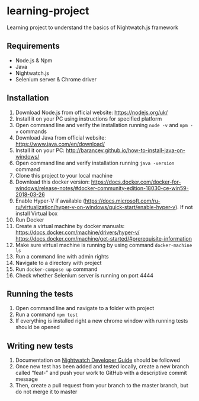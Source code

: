 # learning-project
Learning project to understand the basics of Nightwatch.js framework


## Requirements

- Node.js & Npm
- Java
- Nightwatch.js
- Selenium server & Chrome driver

## Installation

1. Download Node.js from official website: https://nodejs.org/uk/
2. Install it on your PC using instructions for specified platform
3. Open command line and verify the installation running ```node -v``` and ```npm -v``` commands
4. Download Java from official website: https://www.java.com/en/download/
5. Install it on your PC: http://barancev.github.io/how-to-install-java-on-windows/
6. Open command line and verify installation running ```java -version``` command
7. Clone this project to your local machine
8. Download this docker version: https://docs.docker.com/docker-for-windows/release-notes/#docker-community-edition-18030-ce-win59-2018-03-26
9. Enable Hyper-V if available (https://docs.microsoft.com/ru-ru/virtualization/hyper-v-on-windows/quick-start/enable-hyper-v). If not install Virtual box
10. Run Docker
11. Create a virtual machine by docker manuals:
https://docs.docker.com/machine/drivers/hyper-v/
https://docs.docker.com/machine/get-started/#prerequisite-information
12. Make sure virtual machine is running by using command ```docker-machine ls```
13. Run a command line with admin rights
14. Navigate to a directory with project
15. Run ```docker-compose up``` command
16. Check whether Selenium server is running on port 4444

## Running the tests

1. Open command line and navigate to a folder with project
2. Run a command ```npm test```
3. If everything is installed right a new chrome window with running tests should be opened

## Writing new tests

1. Documentation on [Nightwatch Developer Guide](http://nightwatchjs.org/guide) should be followed
2. Once new test has been added and tested locally, create a new branch called “feat-” and push your work to GitHub with a descriptive commit message
3. Then, create a pull request from your branch to the master branch, but do not merge it to master
